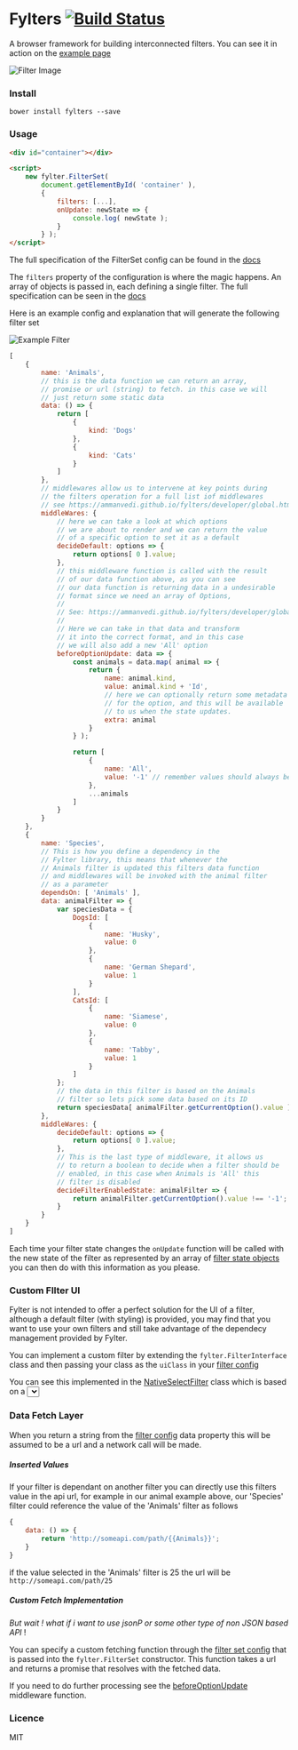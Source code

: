 # Fylters [![Build Status](https://travis-ci.org/ammanvedi/fylters.svg?branch=master)](https://travis-ci.org/ammanvedi/fylters)
A browser framework for building interconnected filters. You can see it in action on the [example page](https://ammanvedi.github.io/fylters/)

![Filter Image](https://i.imgur.com/7gzUbXm.png)

### Install

```bower install fylters --save```

### Usage

```html
<div id="container"></div>

<script>
	new fylter.FilterSet(
		document.getElementById( 'container' ),
		{
			filters: [...],
			onUpdate: newState => {
				console.log( newState );
			}
		} );
</script>

```
The full specification of the FilterSet config can be found in the [docs](https://ammanvedi.github.io/fylters/developer/global.html#FilterSetConfig__anchor)

The ```filters``` property of the configuration is where the magic happens. An array of objects is passed in, each defining a single filter. The full specification can be seen in the [docs](https://ammanvedi.github.io/fylters/developer/global.html#FilterConfig__anchor)

Here is an example config and explanation that will generate the following filter set

![Example Filter](https://media.giphy.com/media/B1Tnd4Ga0y4eqhWOMz/giphy.gif)

```javascript
[
    {
        name: 'Animals',
        // this is the data function we can return an array,
        // promise or url (string) to fetch. in this case we will
        // just return some static data
        data: () => {
            return [
                {
                    kind: 'Dogs'
                },
                {
                    kind: 'Cats'
                }
            ]
        },
        // middlewares allow us to intervene at key points during
        // the filters operation for a full list iof middlewares
        // see https://ammanvedi.github.io/fylters/developer/global.html#Middlewares__anchor
        middleWares: {
            // here we can take a look at which options
            // we are about to render and we can return the value
            // of a specific option to set it as a default
            decideDefault: options => {
                return options[ 0 ].value;
            },
            // this middleware function is called with the result
            // of our data function above, as you can see
            // our data function is returning data in a undesirable
            // format since we need an array of Options,
            //
            // See: https://ammanvedi.github.io/fylters/developer/global.html#Option__anchor
            //
            // Here we can take in that data and transform
            // it into the correct format, and in this case
            // we will also add a new 'All' option
            beforeOptionUpdate: data => {
                const animals = data.map( animal => {
                    return {
                        name: animal.kind,
                        value: animal.kind + 'Id',
                        // here we can optionally return some metadata
                        // for the option, and this will be available
                        // to us when the state updates.
                        extra: animal
                    }
                } );

                return [
                    {
                        name: 'All',
                        value: '-1' // remember values should always be strings !!
                    },
                    ...animals
                ]
            }
        }
    },
    {
        name: 'Species',
        // This is how you define a dependency in the
        // Fylter library, this means that whenever the
        // Animals filter is updated this filters data function
        // and middlewares will be invoked with the animal filter
        // as a parameter
        dependsOn: [ 'Animals' ],
        data: animalFilter => {
            var speciesData = {
                DogsId: [
                    {
                        name: 'Husky',
                        value: 0
                    },
                    {
                        name: 'German Shepard',
                        value: 1
                    }
                ],
                CatsId: [
                    {
                        name: 'Siamese',
                        value: 0
                    },
                    {
                        name: 'Tabby',
                        value: 1
                    }
                ]
            };
            // the data in this filter is based on the Animals
            // filter so lets pick some data based on its ID
            return speciesData[ animalFilter.getCurrentOption().value ];
        },
        middleWares: {
            decideDefault: options => {
                return options[ 0 ].value;
            },
            // This is the last type of middleware, it allows us
            // to return a boolean to decide when a filter should be
            // enabled, in this case when Animals is 'All' this
            // filter is disabled
            decideFilterEnabledState: animalFilter => {
                return animalFilter.getCurrentOption().value !== '-1';
            }
        }
    }
]


```

Each time your filter state changes the `onUpdate` function will be called with the new state of the filter as represented by an array of [filter state objects](https://ammanvedi.github.io/fylters/developer/global.html#CurrentFilterValue__anchor) you can then do with this information as you please.

### Custom FIlter UI

Fylter is not intended to offer a perfect solution for the UI of a filter, although a default filter (with styling) is provided, you may find that you want to use your own filters and still take advantage of the dependecy management provided by Fylter.

You can implement a custom filter by extending the `fylter.FilterInterface` class and then passing your class as the `uiClass` in your [filter config](https://ammanvedi.github.io/fylters/developer/global.html#FilterConfig__anchor)

You can see this implemented in the [NativeSelectFilter](https://github.com/ammanvedi/fylters/blob/master/lib/js/filter/NativeSelect.js) class which is based on a <select> element

### Data Fetch Layer

When you return a string from the [filter config](https://ammanvedi.github.io/fylters/developer/global.html#FilterConfig__anchor) data property this will be assumed to be a url and a network call will be made.

##### Inserted Values

If your filter is dependant on another filter you can directly use this filters value in the api url, for example in our animal example above, our 'Species' filter could reference the value of the 'Animals' filter as follows

```javascript
{
    data: () => {
        return 'http://someapi.com/path/{{Animals}}';
    }
}
```

if the value selected in the 'Animals' filter is 25 the url will be `http://someapi.com/path/25`

##### Custom Fetch Implementation

*But wait ! what if i want to use jsonP or some other type of non JSON based API* !

You can specify a custom fetching function through the [filter set config](https://ammanvedi.github.io/fylters/developer/global.html#FilterSetConfig__anchor) that is passed into the `fylter.FilterSet` constructor. This function takes a url and returns a promise that resolves with the fetched data.

If you need to do further processing see the [beforeOptionUpdate](https://ammanvedi.github.io/fylters/developer/global.html#Middlewares__anchor) middleware function.

### Licence

MIT
